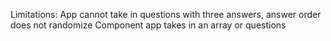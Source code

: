 Limitations: App cannot take in questions with three answers, 
answer order does not randomize 
Component app takes in an array or questions
